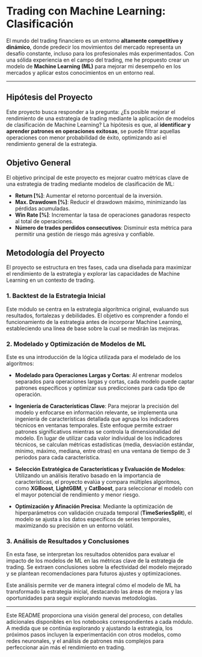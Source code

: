 # Trading con Machine Learning: Clasificación

El mundo del trading financiero es un entorno **altamente competitivo y dinámico**, donde predecir los movimientos del mercado representa un desafío constante, incluso para los profesionales más experimentados. Con una sólida experiencia en el campo del trading, me he propuesto crear un modelo de **Machine Learning (ML)** para mejorar mi desempeño en los mercados y aplicar estos conocimientos en un entorno real.

---

## Hipótesis del Proyecto

Este proyecto busca responder a la pregunta: ¿Es posible mejorar el rendimiento de una estrategia de trading mediante la aplicación de modelos de clasificación de Machine Learning? La hipótesis es que, al **identificar y aprender patrones en operaciones exitosas**, se puede filtrar aquellas operaciones con menor probabilidad de éxito, optimizando así el rendimiento general de la estrategia.

## Objetivo General

El objetivo principal de este proyecto es mejorar cuatro métricas clave de una estrategia de trading mediante modelos de clasificación de ML:

- **Return [%]**: Aumentar el retorno porcentual de la inversión.
- **Max. Drawdown [%]**: Reducir el drawdown máximo, minimizando las pérdidas acumuladas.
- **Win Rate [%]**: Incrementar la tasa de operaciones ganadoras respecto al total de operaciones.
- **Número de trades perdidos consecutivos**: Disminuir esta métrica para permitir una gestión de riesgo más agresiva y confiable.

## Metodología del Proyecto

El proyecto se estructura en tres fases, cada una diseñada para maximizar el rendimiento de la estrategia y explorar las capacidades de Machine Learning en un contexto de trading.

### 1. Backtest de la Estrategia Inicial

Este módulo se centra en la estrategia algorítmica original, evaluando sus resultados, fortalezas y debilidades. El objetivo es comprender a fondo el funcionamiento de la estrategia antes de incorporar Machine Learning, estableciendo una línea de base sobre la cual se medirán las mejoras.

### 2. Modelado y Optimización de Modelos de ML

Este es una introducción de la lógica utilizada para el modelado de los algoritmos:

- **Modelado para Operaciones Largas y Cortas**: Al entrenar modelos separados para operaciones largas y cortas, cada modelo puede captar patrones específicos y optimizar sus predicciones para cada tipo de operación.

- **Ingeniería de Características Clave**: Para mejorar la precisión del modelo y enfocarse en información relevante, se implementa una ingeniería de características detallada que agrupa los indicadores técnicos en ventanas temporales. Este enfoque permite extraer patrones significativos mientras se controla la dimensionalidad del modelo. En lugar de utilizar cada valor individual de los indicadores técnicos, se calculan métricas estadísticas (media, desviación estándar, mínimo, máximo, mediana, entre otras) en una ventana de tiempo de 3 periodos para cada característica.

- **Selección Estratégica de Características y Evaluación de Modelos**: Utilizando un análisis iterativo basado en la importancia de características, el proyecto evalúa y compara múltiples algoritmos, como **XGBoost**, **LightGBM**, y **CatBoost**, para seleccionar el modelo con el mayor potencial de rendimiento y menor riesgo.

- **Optimización y Afinación Precisa**: Mediante la optimización de hiperparámetros con validación cruzada temporal (**TimeSeriesSplit**), el modelo se ajusta a los datos específicos de series temporales, maximizando su precisión en un entorno volátil.

### 3. Análisis de Resultados y Conclusiones

En esta fase, se interpretan los resultados obtenidos para evaluar el impacto de los modelos de ML en las métricas clave de la estrategia de trading. Se extraen conclusiones sobre la efectividad del modelo mejorado y se plantean recomendaciones para futuros ajustes y optimizaciones. 

Este análisis permite ver de manera integral cómo el modelo de ML ha transformado la estrategia inicial, destacando las áreas de mejora y las oportunidades para seguir explorando nuevas metodologías.

---

Este README proporciona una visión general del proceso, con detalles adicionales disponibles en los notebooks correspondientes a cada módulo. A medida que se continúa explorando y ajustando la estrategia, los próximos pasos incluyen la experimentación con otros modelos, como redes neuronales, y el análisis de patrones más complejos para perfeccionar aún más el rendimiento en trading.
